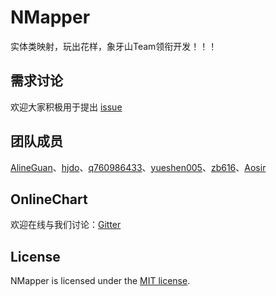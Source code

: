 # NMapper
实体类映射，玩出花样，象牙山Team领衔开发！！！   
  



## 需求讨论

欢迎大家积极用于提出 [issue](https://github.com/night-moon-studio/NMapper/issues/new) 

## 团队成员  

[AlineGuan](https://github.com/AlineGuan)、[hjdo](https://github.com/hjdo)、[q760986433](https://github.com/q760986433)、[yueshen005](https://github.com/yueshen005)、[zb616](https://github.com/zb616)、[Aosir](https://github.com/Aosir)

## OnlineChart

欢迎在线与我们讨论：[Gitter](https://gitter.im/NMS-NMapper/community)

## License
NMapper is licensed under the [MIT license](LICENSE).



